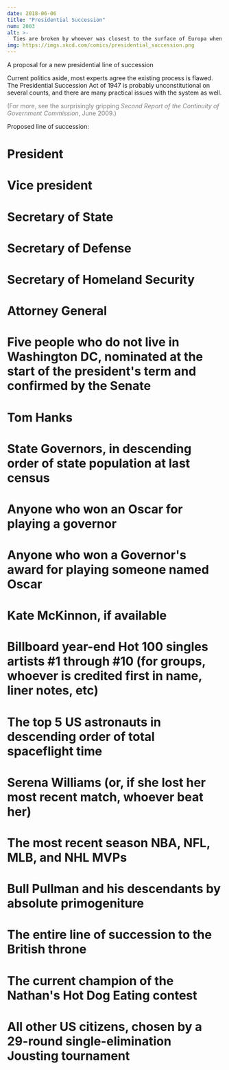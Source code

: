 ```yaml
---
date: 2018-06-06
title: "Presidential Succession"
num: 2003
alt: >-
  Ties are broken by whoever was closest to the surface of Europa when they were born.
img: https://imgs.xkcd.com/comics/presidential_succession.png
---
```

 A proposal for a new presidential line of succession

 Current politics aside, most experts agree the existing process is flawed. The Presidential Succession Act of 1947 is probably unconstitutional on several counts, and there are many practical issues with the system as well.

 <span style="color:gray">(For more, see the surprisingly gripping *Second Report of the Continuity of Government Commission*, June 2009.)</span>

 Proposed line of succession:

# President

# Vice president

# Secretary of State

# Secretary of Defense

# Secretary of Homeland Security

# Attorney General

# Five people who do not live in Washington DC, nominated at the start of the president's term and confirmed by the Senate

# Tom Hanks

# State Governors, in descending order of state population at last census

# Anyone who won an Oscar for playing a governor

# Anyone who won a Governor's award for playing someone named Oscar

# Kate McKinnon, if available

# Billboard year-end Hot 100 singles artists #1 through #10 (for groups, whoever is credited first in name, liner notes, etc)

# The top 5 US astronauts in descending order of total spaceflight time

# Serena Williams (or, if she lost her most recent match, whoever beat her)

# The most recent season NBA, NFL, MLB, and NHL MVPs

# Bull Pullman and his descendants by absolute primogeniture

# The entire line of succession to the British throne

# The current champion of the Nathan's Hot Dog Eating contest

# All other US citizens, chosen by a 29-round single-elimination Jousting tournament